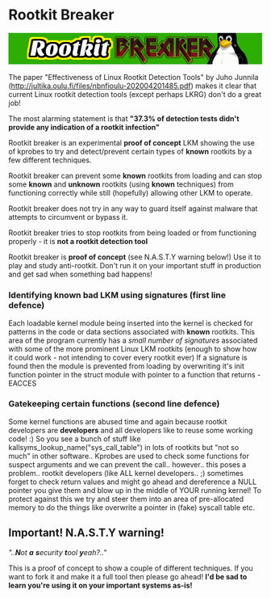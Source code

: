 # Rootkit Breaker

![](rootkit-breaker-logo.png)    

The paper "Effectiveness of Linux Rootkit Detection Tools" by Juho Junnila (http://jultika.oulu.fi/files/nbnfioulu-202004201485.pdf) makes it clear that current Linux rootkit detection tools (except perhaps LKRG) don't do a great job!    

The most alarming statement is that __**"37.3% of detection tests didn't provide any indication of a rootkit infection"**__      

Rootkit breaker is an experimental **proof of concept** LKM showing the use of kprobes to try and detect/prevent certain types of **known** rootkits by a few different techniques.   

Rootkit breaker can prevent some **known** rootkits from loading and can stop some **known** and **unknown** rootkits (using **known** techniques) from functioning correctly while still (hopefully) allowing other LKM to operate. 

Rootkit breaker does not try in any way to guard itself against malware that attempts to circumvent or bypass it. 

Rootkit breaker tries to stop rootkits from being loaded or from functioning properly - it is **not a rootkit detection tool** 

Rootkit breaker is **proof of concept** (see N.A.S.T.Y warning below!) Use it to play and study anti-rootkit. Don't run it on your important stuff in production and get sad when something bad happens!    

### Identifying known bad LKM using signatures (first line defence)   

Each loadable kernel module being inserted into the kernel is checked for patterns in the code or data sections associated with **known** rootkits. This area of the program currently has a _small number of signatures_ associated with some of the more prominent Linux LKM rootkits (enough to show how it could work - not intending to cover every rootkit ever) If a signature is found then the module is prevented from loading by overwriting it's init function pointer in the struct module with pointer to a function that returns -EACCES  

### Gatekeeping certain functions (second line defence)     

Some kernel functions are abused time and again because rootkit developers are **developers** and all developers like to reuse some working code! :) So you see a bunch of stuff like kallsyms_lookup_name("sys_call_table") in lots of rootkits but "not so much" in other software.. Kprobes are used to check some functions for suspect arguments and we can prevent the call.. however.. this poses a problem.. rootkit developers (like ALL kernel developers.. ;) sometimes forget to check return values and might go ahead and dereference a NULL pointer you give them and blow up in the middle of YOUR running kernel! To protect against this we try and steer them into an area of pre-allocated memory to do the things like overwrite a pointer in (fake) syscall table etc. 

## Important! N.A.S.T.Y warning! 

_"..**N**ot **a** **s**ecurity **t**ool **y**eah?.."_

This is a proof of concept to show a couple of different techniques. If you want to fork it and make it a full tool then please go ahead! **I'd be sad to learn you're using it on your important systems as-is!** 


